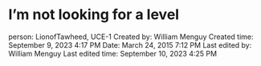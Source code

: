 # I’m not looking for a level

person: LionofTawheed, UCE-1
Created by: William Menguy
Created time: September 9, 2023 4:17 PM
Date: March 24, 2015 7:12 PM
Last edited by: William Menguy
Last edited time: September 10, 2023 4:25 PM